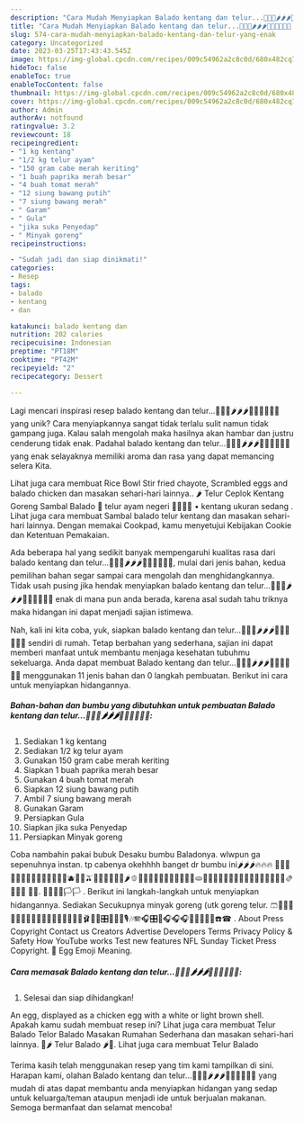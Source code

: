 ```yaml
---
description: "Cara Mudah Menyiapkan Balado kentang dan telur...🥚🥚🥚🌶️🌶️🌶️🍅🍅🍅🥔🥔🥔 yang Enak"
title: "Cara Mudah Menyiapkan Balado kentang dan telur...🥚🥚🥚🌶️🌶️🌶️🍅🍅🍅🥔🥔🥔 yang Enak"
slug: 574-cara-mudah-menyiapkan-balado-kentang-dan-telur-yang-enak
category: Uncategorized
date: 2023-03-25T17:43:43.545Z
image: https://img-global.cpcdn.com/recipes/009c54962a2c8c0d/680x482cq70/balado-kentang-dan-telur-foto-resep-utama.jpg
hideToc: false
enableToc: true
enableTocContent: false
thumbnail: https://img-global.cpcdn.com/recipes/009c54962a2c8c0d/680x482cq70/balado-kentang-dan-telur-foto-resep-utama.jpg
cover: https://img-global.cpcdn.com/recipes/009c54962a2c8c0d/680x482cq70/balado-kentang-dan-telur-foto-resep-utama.jpg
author: Admin
authorAv: notfound
ratingvalue: 3.2
reviewcount: 18
recipeingredient:
- "1 kg kentang"
- "1/2 kg telur ayam"
- "150 gram cabe merah keriting"
- "1 buah paprika merah besar"
- "4 buah tomat merah"
- "12 siung bawang putih"
- "7 siung bawang merah"
- " Garam"
- " Gula"
- "jika suka Penyedap"
- " Minyak goreng"
recipeinstructions:

- "Sudah jadi dan siap dinikmati!"
categories:
- Resep
tags:
- balado
- kentang
- dan

katakunci: balado kentang dan 
nutrition: 202 calories
recipecuisine: Indonesian
preptime: "PT18M"
cooktime: "PT42M"
recipeyield: "2"
recipecategory: Dessert

---
```





Lagi mencari inspirasi resep balado kentang dan telur...🥚🥚🥚🌶️🌶️🌶️🍅🍅🍅🥔🥔🥔 yang unik? Cara menyiapkannya sangat tidak terlalu sulit namun tidak gampang juga. Kalau salah mengolah maka hasilnya akan hambar dan justru cenderung tidak enak. Padahal balado kentang dan telur...🥚🥚🥚🌶️🌶️🌶️🍅🍅🍅🥔🥔🥔 yang enak selayaknya memiliki aroma dan rasa yang dapat memancing selera Kita.





Lihat juga cara membuat Rice Bowl Stir fried chayote, Scrambled eggs and balado chicken dan masakan sehari-hari lainnya.. 🌶️ Telur Ceplok Kentang Goreng Sambal Balado 🍳 telur ayam negeri 🥚🥚🥚🥚 • kentang ukuran sedang . Lihat juga cara membuat Sambal balado telur kentang dan masakan sehari-hari lainnya. Dengan memakai Cookpad, kamu menyetujui Kebijakan Cookie dan Ketentuan Pemakaian.

Ada beberapa hal yang sedikit banyak mempengaruhi kualitas rasa dari balado kentang dan telur...🥚🥚🥚🌶️🌶️🌶️🍅🍅🍅🥔🥔🥔, mulai dari jenis bahan, kedua pemilihan bahan segar sampai cara mengolah dan menghidangkannya. Tidak usah pusing jika hendak menyiapkan balado kentang dan telur...🥚🥚🥚🌶️🌶️🌶️🍅🍅🍅🥔🥔🥔 enak di mana pun anda berada, karena asal sudah tahu triknya maka hidangan ini dapat menjadi sajian istimewa.






Nah, kali ini kita coba, yuk, siapkan balado kentang dan telur...🥚🥚🥚🌶️🌶️🌶️🍅🍅🍅🥔🥔🥔 sendiri di rumah. Tetap berbahan yang sederhana, sajian ini dapat memberi manfaat untuk membantu menjaga kesehatan tubuhmu sekeluarga. Anda dapat membuat Balado kentang dan telur...🥚🥚🥚🌶️🌶️🌶️🍅🍅🍅🥔🥔🥔 menggunakan 11 jenis bahan dan 0 langkah pembuatan. Berikut ini cara untuk menyiapkan hidangannya.

<!--inarticleads1-->

##### Bahan-bahan dan bumbu yang dibutuhkan untuk pembuatan Balado kentang dan telur...🥚🥚🥚🌶️🌶️🌶️🍅🍅🍅🥔🥔🥔:

1. Sediakan 1 kg kentang
1. Sediakan 1/2 kg telur ayam
1. Gunakan 150 gram cabe merah keriting
1. Siapkan 1 buah paprika merah besar
1. Gunakan 4 buah tomat merah
1. Siapkan 12 siung bawang putih
1. Ambil 7 siung bawang merah
1. Gunakan  Garam
1. Persiapkan  Gula
1. Siapkan jika suka Penyedap
1. Persiapkan  Minyak goreng


Coba nambahin pakai bubuk Desaku bumbu Baladonya. wlwpun ga sepenuhnya instan. tp cabenya okehhhh banget dr bumbu ini🌶🌶🌶🔥🔥🔥 🍇🍈🍉🍊🍋🍌🍍🥭🍎🍏🍐🍑🍒🍓🫐🥝🍅🫒🥥🥑🍆🥔🥕🌽🌶🫑🥒🥬🥦🧄🧅🍄🥜🌰🍞🥐🥖🫓🥨🥯🥞🧇🧀🍖🍗🥩🥓🍔🍟🍕🌭🥪🌮🌯🫔🥙🧆🥚 🍳🥘. 🏁🚩🎌🏴🏳🏳️ . Berikut ini langkah-langkah untuk menyiapkan hidangannya. Sediakan Secukupnya minyak goreng (utk goreng telur. 🩳👚🧦🧦🧦🧦🦺🦺👔👕👖👜🥾🥿👟👒👑👢🩰🎒🧣🎛🎹🎹🎹🎙🎶🪗🎧🎛🎤🎧🎧🎧🎤🎤🎤📞📞☎️☎ . About Press Copyright Contact us Creators Advertise Developers Terms Privacy Policy &amp; Safety How YouTube works Test new features NFL Sunday Ticket Press Copyright. 🥚 Egg Emoji Meaning. 

<!--inarticleads2-->

##### Cara memasak Balado kentang dan telur...🥚🥚🥚🌶️🌶️🌶️🍅🍅🍅🥔🥔🥔:


1. Selesai dan siap dihidangkan!

An egg, displayed as a chicken egg with a white or light brown shell. Apakah kamu sudah membuat resep ini? Lihat juga cara membuat Telur Balado Telor Balado Masakan Rumahan Sederhana dan masakan sehari-hari lainnya. 🥚🌶 Telur Balado 🌶🥚. Lihat juga cara membuat Telur Balado 

Terima kasih telah menggunakan resep yang tim kami tampilkan di sini. Harapan kami, olahan Balado kentang dan telur...🥚🥚🥚🌶️🌶️🌶️🍅🍅🍅🥔🥔🥔 yang mudah di atas dapat membantu anda menyiapkan hidangan yang sedap untuk keluarga/teman ataupun menjadi ide untuk berjualan makanan. Semoga bermanfaat dan selamat mencoba!
